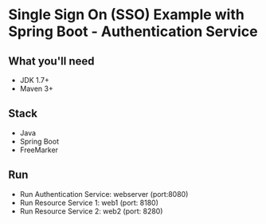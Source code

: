 # Single Sign On (SSO) Example with Spring Boot - Authentication Service
## What you'll need
- JDK 1.7+
- Maven 3+

## Stack
- Java
- Spring Boot
- FreeMarker

## Run
- Run Authentication Service: webserver (port:8080)
- Run Resource Service 1: web1 (port: 8180)
- Run Resource Service 2: web2 (port: 8280)
